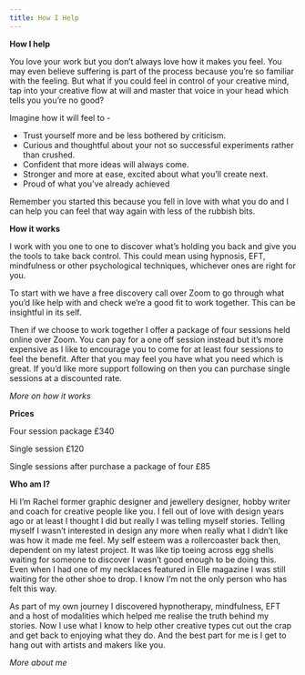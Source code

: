 ```yaml
---
title: How I Help
---
```

**How I help**

You love your work but you don’t always love how it makes you feel. You may even believe suffering is part of the process because you’re so familiar with the feeling. But what if you could feel in control of your creative mind, tap into your creative flow at will and master that voice in your head which tells you you’re no good? 

Imagine how it will feel to - 

* Trust yourself more and be less bothered by criticism.
* Curious and thoughtful about your not so successful experiments rather than crushed. 
* Confident that more ideas will always come. 
* Stronger and more at ease, excited about what you’ll create next.
* Proud of what you’ve already achieved

Remember you started this because you fell in love with what you do and I can help you can feel that way again with less of the rubbish bits. 

**How it works**

I work with you one to one to discover what’s holding you back and give you the tools to take back control. This could mean using hypnosis, EFT, mindfulness or other psychological techniques, whichever ones are right for you.

To start with we have a free discovery call over Zoom to go through what you’d like help with and check we’re a good fit to work together. This can be insightful in its self.

Then if we choose to work together I offer a package of four sessions held online over Zoom. You can pay for a one off session instead but it’s more expensive as I like to encourage you to come for at least four sessions to feel the benefit. After that you may feel you have what you need which is great. If you’d like more support following on then you can purchase single sessions at a discounted rate.

*More on how it works*



**Prices**

Four session package £340

Single session £120

Single sessions after purchase a package of four £85



**Who am I?**

Hi I’m Rachel former graphic designer and jewellery designer, hobby writer and coach for creative people like you. I fell out of love with design years ago or at least I thought I did but really I was telling myself stories. Telling myself I wasn’t interested in design any more when really what I didn’t like was how it made me feel. My self esteem was a rollercoaster back then, dependent on my latest project. It was like tip toeing across egg shells waiting for someone to discover I wasn’t good enough to be doing this. Even when I had one of my necklaces featured in Elle magazine I was still waiting for the other shoe to drop. I know I’m not the only person who has felt this way.

As part of my own journey I discovered hypnotherapy, mindfulness, EFT and a host of modalities which helped me realise the truth behind my stories. Now I use what I know to help other creative types cut out the crap and get back to enjoying what they do. And the best part for me is I get to hang out with artists and makers like you.



*More about me*